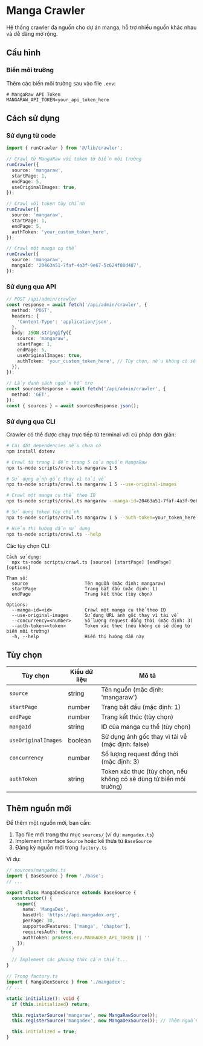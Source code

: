 # Manga Crawler

Hệ thống crawler đa nguồn cho dự án manga, hỗ trợ nhiều nguồn khác nhau và dễ dàng mở rộng.

## Cấu hình

### Biến môi trường

Thêm các biến môi trường sau vào file `.env`:

```
# MangaRaw API Token
MANGARAW_API_TOKEN=your_api_token_here
```

## Cách sử dụng

### Sử dụng từ code

```typescript
import { runCrawler } from '@/lib/crawler';

// Crawl từ MangaRaw với token từ biến môi trường
runCrawler({
  source: 'mangaraw',
  startPage: 1,
  endPage: 5,
  useOriginalImages: true,
});

// Crawl với token tùy chỉnh
runCrawler({
  source: 'mangaraw',
  startPage: 1,
  endPage: 5,
  authToken: 'your_custom_token_here',
});

// Crawl một manga cụ thể
runCrawler({
  source: 'mangaraw',
  mangaId: '20463a51-7faf-4a3f-9e67-5c624f80d487',
});
```

### Sử dụng qua API

```typescript
// POST /api/admin/crawler
const response = await fetch('/api/admin/crawler', {
  method: 'POST',
  headers: {
    'Content-Type': 'application/json',
  },
  body: JSON.stringify({
    source: 'mangaraw',
    startPage: 1,
    endPage: 5,
    useOriginalImages: true,
    authToken: 'your_custom_token_here', // Tùy chọn, nếu không có sẽ dùng từ biến môi trường
  }),
});

// Lấy danh sách nguồn hỗ trợ
const sourcesResponse = await fetch('/api/admin/crawler', {
  method: 'GET',
});
const { sources } = await sourcesResponse.json();
```

### Sử dụng qua CLI

Crawler có thể được chạy trực tiếp từ terminal với cú pháp đơn giản:

```bash
# Cài đặt dependencies nếu chưa có
npm install dotenv

# Crawl từ trang 1 đến trang 5 của nguồn MangaRaw
npx ts-node scripts/crawl.ts mangaraw 1 5

# Sử dụng ảnh gốc thay vì tải về
npx ts-node scripts/crawl.ts mangaraw 1 5 --use-original-images

# Crawl một manga cụ thể theo ID
npx ts-node scripts/crawl.ts mangaraw --manga-id=20463a51-7faf-4a3f-9e67-5c624f80d487

# Sử dụng token tùy chỉnh
npx ts-node scripts/crawl.ts mangaraw 1 5 --auth-token=your_token_here

# Hiển thị hướng dẫn sử dụng
npx ts-node scripts/crawl.ts --help
```

Các tùy chọn CLI:

```
Cách sử dụng:
  npx ts-node scripts/crawl.ts [source] [startPage] [endPage] [options]

Tham số:
  source                     Tên nguồn (mặc định: mangaraw)
  startPage                  Trang bắt đầu (mặc định: 1)
  endPage                    Trang kết thúc (tùy chọn)

Options:
  --manga-id=<id>            Crawl một manga cụ thể theo ID
  --use-original-images      Sử dụng URL ảnh gốc thay vì tải về
  --concurrency=<number>     Số lượng request đồng thời (mặc định: 3)
  --auth-token=<token>       Token xác thực (nếu không có sẽ dùng từ biến môi trường)
  -h, --help                 Hiển thị hướng dẫn này
```

## Tùy chọn

| Tùy chọn            | Kiểu dữ liệu | Mô tả                                                              |
| ------------------- | ------------ | ------------------------------------------------------------------ |
| `source`            | string       | Tên nguồn (mặc định: 'mangaraw')                                   |
| `startPage`         | number       | Trang bắt đầu (mặc định: 1)                                        |
| `endPage`           | number       | Trang kết thúc (tùy chọn)                                          |
| `mangaId`           | string       | ID của manga cụ thể (tùy chọn)                                     |
| `useOriginalImages` | boolean      | Sử dụng ảnh gốc thay vì tải về (mặc định: false)                   |
| `concurrency`       | number       | Số lượng request đồng thời (mặc định: 3)                           |
| `authToken`         | string       | Token xác thực (tùy chọn, nếu không có sẽ dùng từ biến môi trường) |

## Thêm nguồn mới

Để thêm một nguồn mới, bạn cần:

1. Tạo file mới trong thư mục `sources/` (ví dụ: `mangadex.ts`)
2. Implement interface `Source` hoặc kế thừa từ `BaseSource`
3. Đăng ký nguồn mới trong `factory.ts`

Ví dụ:

```typescript
// sources/mangadex.ts
import { BaseSource } from './base';
// ...

export class MangaDexSource extends BaseSource {
  constructor() {
    super({
      name: 'MangaDex',
      baseUrl: 'https://api.mangadex.org',
      perPage: 30,
      supportedFeatures: ['manga', 'chapter'],
      requiresAuth: true,
      authToken: process.env.MANGADEX_API_TOKEN || ''
    });
  }

  // Implement các phương thức cần thiết...
}

// Trong factory.ts
import { MangaDexSource } from './mangadex';
// ...

static initialize(): void {
  if (this.initialized) return;

  this.registerSource('mangaraw', new MangaRawSource());
  this.registerSource('mangadex', new MangaDexSource()); // Thêm nguồn mới

  this.initialized = true;
}
```
